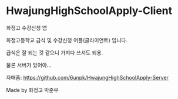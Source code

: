 # HwajungHighSchoolApply-Client
화정고 수강신청 앱 

화정고등학교 급식 및 수강신청 어플(클라이언트) 입니다.

급식은 잘 되는 것 같으니 가져다 쓰셔도 되용.

물론 서버가 있어야... 

자매품: https://github.com/6unpk/HwajungHighSchoolApply-Server

Made by 화정고 박준우
